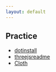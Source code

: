 ```yaml
---
layout: default
---
```


## Practice
- [dotinstall](./threejs/dotinstall.html)
- [threejsreadme](./threejs/threejsreadme.html)
- [Cloth](./threejs/cloth.html)
